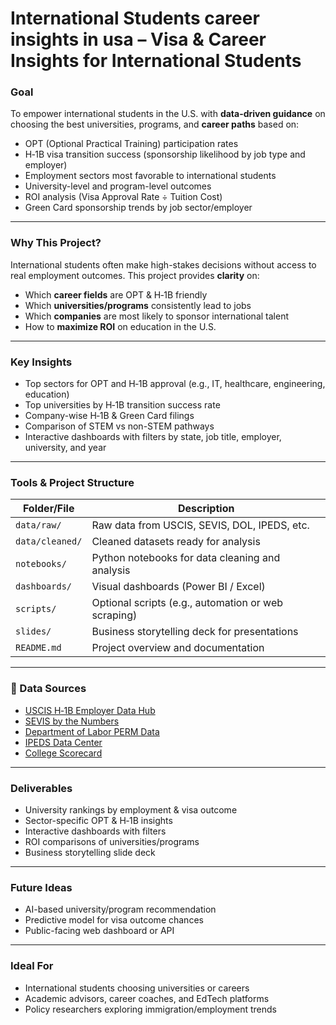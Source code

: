 # International Students career insights in usa – Visa & Career Insights for International Students

### Goal

To empower international students in the U.S. with **data-driven guidance** on choosing the best universities, programs, and **career paths** based on:

- OPT (Optional Practical Training) participation rates  
- H‑1B visa transition success (sponsorship likelihood by job type and employer)  
- Employment sectors most favorable to international students  
- University-level and program-level outcomes  
- ROI analysis (Visa Approval Rate ÷ Tuition Cost)  
- Green Card sponsorship trends by job sector/employer

---

### Why This Project?

International students often make high-stakes decisions without access to real employment outcomes. This project provides **clarity** on:

- Which **career fields** are OPT & H‑1B friendly  
- Which **universities/programs** consistently lead to jobs  
- Which **companies** are most likely to sponsor international talent  
- How to **maximize ROI** on education in the U.S.

---

### Key Insights

- Top sectors for OPT and H‑1B approval (e.g., IT, healthcare, engineering, education)  
- Top universities by H‑1B transition success rate  
- Company-wise H‑1B & Green Card filings  
- Comparison of STEM vs non-STEM pathways  
- Interactive dashboards with filters by state, job title, employer, university, and year

---

### Tools & Project Structure

| Folder/File      | Description |
|------------------|-------------|
| `data/raw/`      | Raw data from USCIS, SEVIS, DOL, IPEDS, etc. |
| `data/cleaned/`  | Cleaned datasets ready for analysis |
| `notebooks/`     | Python notebooks for data cleaning and analysis |
| `dashboards/`    | Visual dashboards (Power BI / Excel) |
| `scripts/`       | Optional scripts (e.g., automation or web scraping) |
| `slides/`        | Business storytelling deck for presentations |
| `README.md`      | Project overview and documentation |

---

### 📂 Data Sources

- [USCIS H‑1B Employer Data Hub](https://www.uscis.gov/tools/reports-and-studies/h-1b-employer-data-hub)  
- [SEVIS by the Numbers](https://www.ice.gov/sevis)  
- [Department of Labor PERM Data](https://www.dol.gov/agencies/eta/foreign-labor/performance)  
- [IPEDS Data Center](https://nces.ed.gov/ipeds/)  
- [College Scorecard](https://collegescorecard.ed.gov/data/)

---

### Deliverables

- University rankings by employment & visa outcome  
- Sector-specific OPT & H‑1B insights  
- Interactive dashboards with filters  
- ROI comparisons of universities/programs  
- Business storytelling slide deck

---

### Future Ideas

- AI-based university/program recommendation  
- Predictive model for visa outcome chances  
- Public-facing web dashboard or API

---

### Ideal For

- International students choosing universities or careers  
- Academic advisors, career coaches, and EdTech platforms  
- Policy researchers exploring immigration/employment trends
